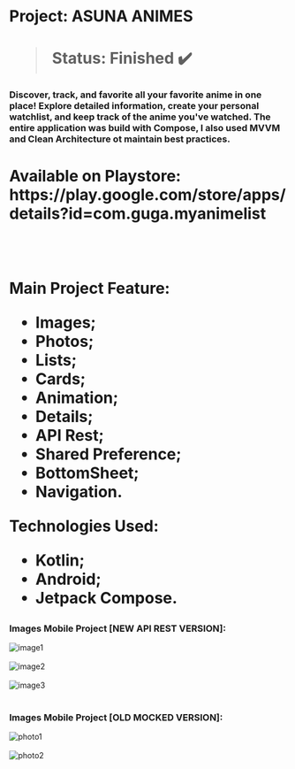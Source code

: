 <h1> Project: ASUNA ANIMES <h1> 

  > Status: Finished ✔️
  
  ### Discover, track, and favorite all your favorite anime in one place! Explore detailed information, create your personal watchlist, and keep track of the anime you've watched. The entire application was build with Compose, I also used MVVM and Clean Architecture ot maintain best practices.

<h1> Available on Playstore: https://play.google.com/store/apps/details?id=com.guga.myanimelist <h1> 
  
  <br>
  
  <strong> Main Project Feature: </strong>
  + Images;
  + Photos;
  + Lists;
  + Cards;
  + Animation;
  + Details;
  + API Rest;
  + Shared Preference;
  + BottomSheet;
  + Navigation.
  
  <strong>Technologies Used: </strong>
   + Kotlin;
   + Android;
   + Jetpack Compose.

  ### Images Mobile Project [NEW API REST VERSION]:

  ![image1](https://github.com/user-attachments/assets/467d1571-ea45-4e68-a7fc-1d2220a5ef18)
  <br>
  <br>
  ![image2](https://github.com/user-attachments/assets/74d51b6d-9047-43d8-925a-f25d28b5b025)
  <br>
  <br>
  ![image3](https://github.com/user-attachments/assets/aff24963-649d-430a-9134-7c21b1dcec7e)
  <br>
  <br>

  
   ### Images Mobile Project [OLD MOCKED VERSION]:
  
![photo1](https://github.com/gugapadilha/animelist-app/assets/79876042/ffbe60d5-9484-4e47-bb70-7d4402ed38fe)
 <br>
 <br>
![photo2](https://github.com/gugapadilha/animelist-app/assets/79876042/15515bb0-759d-4689-8c2f-6fb5f0e9c76a)
